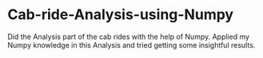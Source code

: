 # Cab-ride-Analysis-using-Numpy
Did the Analysis part of the cab rides with the help of Numpy. Applied my Numpy knowledge in this Analysis and tried getting some insightful results.
